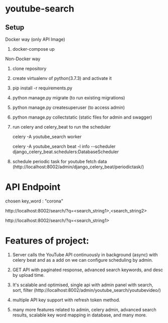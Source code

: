 # youtube-search

## Setup
Docker way (only API Image)
1. docker-compose up

Non-Docker way

1. clone repository

2. create virtualenv of python(3.7.3) and activate it

3. pip install -r requirements.py

4. python manage.py migrate (to run existing migrations)

5. python manage.py createsuperuser (to access admin)

6. python manage.py collectstatic (static files for admin and swagger)

7. run celery and celery_beat to run the scheduler
   
   celery -A youtube_search worker
   
   celery -A youtube_search beat -l info --scheduler django_celery_beat.schedulers:DatabaseScheduler

8. schedule periodic task for youtube fetch data (http://localhost:8002/admin/django_celery_beat/periodictask/)

# API Endpoint

  chosen key_word : "corona"
  
  http://localhost:8002/search/?q=<search_string1>,<search_string2>
  
  http://localhost:8002/search/?q=<search_string1>


# Features of project:

1. Server calls the YouTube API continuously in background (async) with celery beat and as a add on we can configure scheduling by admin.

2. GET API with paginated response, advanced search keywords, and desc by upload time.

3. It's scalable and optimised, single api with admin panel with search, sort, filter (http://localhost:8002/admin/youtube_search/youtubevideo/)

4.  multiple API key support with refresh token method.

5. many more features related to admin, celery admin, advanced search results, scalable key word mapping in database, and many more.
